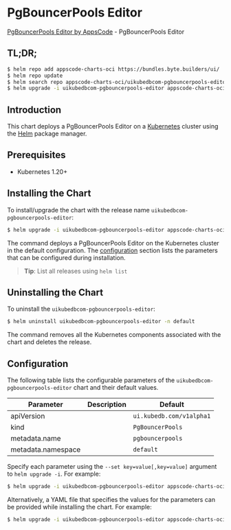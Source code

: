 # PgBouncerPools Editor

[PgBouncerPools Editor by AppsCode](https://appscode.com) - PgBouncerPools Editor

## TL;DR;

```bash
$ helm repo add appscode-charts-oci https://bundles.byte.builders/ui/
$ helm repo update
$ helm search repo appscode-charts-oci/uikubedbcom-pgbouncerpools-editor --version=v0.6.0
$ helm upgrade -i uikubedbcom-pgbouncerpools-editor appscode-charts-oci/uikubedbcom-pgbouncerpools-editor -n default --create-namespace --version=v0.6.0
```

## Introduction

This chart deploys a PgBouncerPools Editor on a [Kubernetes](http://kubernetes.io) cluster using the [Helm](https://helm.sh) package manager.

## Prerequisites

- Kubernetes 1.20+

## Installing the Chart

To install/upgrade the chart with the release name `uikubedbcom-pgbouncerpools-editor`:

```bash
$ helm upgrade -i uikubedbcom-pgbouncerpools-editor appscode-charts-oci/uikubedbcom-pgbouncerpools-editor -n default --create-namespace --version=v0.6.0
```

The command deploys a PgBouncerPools Editor on the Kubernetes cluster in the default configuration. The [configuration](#configuration) section lists the parameters that can be configured during installation.

> **Tip**: List all releases using `helm list`

## Uninstalling the Chart

To uninstall the `uikubedbcom-pgbouncerpools-editor`:

```bash
$ helm uninstall uikubedbcom-pgbouncerpools-editor -n default
```

The command removes all the Kubernetes components associated with the chart and deletes the release.

## Configuration

The following table lists the configurable parameters of the `uikubedbcom-pgbouncerpools-editor` chart and their default values.

|     Parameter      | Description |               Default               |
|--------------------|-------------|-------------------------------------|
| apiVersion         |             | <code>ui.kubedb.com/v1alpha1</code> |
| kind               |             | <code>PgBouncerPools</code>         |
| metadata.name      |             | <code>pgbouncerpools</code>         |
| metadata.namespace |             | <code>default</code>                |


Specify each parameter using the `--set key=value[,key=value]` argument to `helm upgrade -i`. For example:

```bash
$ helm upgrade -i uikubedbcom-pgbouncerpools-editor appscode-charts-oci/uikubedbcom-pgbouncerpools-editor -n default --create-namespace --version=v0.6.0 --set apiVersion=ui.kubedb.com/v1alpha1
```

Alternatively, a YAML file that specifies the values for the parameters can be provided while
installing the chart. For example:

```bash
$ helm upgrade -i uikubedbcom-pgbouncerpools-editor appscode-charts-oci/uikubedbcom-pgbouncerpools-editor -n default --create-namespace --version=v0.6.0 --values values.yaml
```
